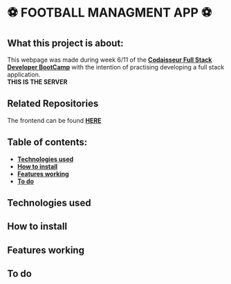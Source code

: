# :soccer: FOOTBALL MANAGMENT APP :soccer:

## What this project is about:
This webpage was made during week 6/11 of the **[Codaisseur Full Stack Developer BootCamp](https://codaisseur.com/become-a-developer)** with the intention of practising developing a full stack application. 
</br>
**THIS IS THE SERVER**

## Related Repositories 
The frontend can be found **[HERE](https://github.com/evelinawahlstrom/football-client)**

## Table of contents:
- **[Technologies used](#technologies-used)**
- **[How to install](#how-to-install)**
- **[Features working](#features-working)**
- **[To do](#to-do)**

## Technologies used

## How to install

## Features working

## To do
